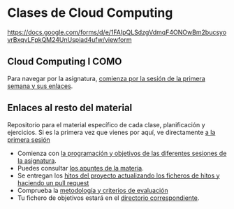 Clases de Cloud Computing
======

https://docs.google.com/forms/d/e/1FAIpQLSdzgVdmqF4ONOwBm2bucsyovrBxqvLFpkQM24UnUspiad4ufw/viewform


## Cloud Computing I COMO

Para navegar por la asignatura,
[comienza por la sesión de la primera semana y sus enlaces](sesiones/01-semana.md). 

## Enlaces al resto del material

Repositorio para el material específico de cada clase, planificación y ejercicios. Si es la primera vez que vienes por aquí, ve directamente [a la primera sesión](sesiones/01-semana.md)

* Comienza con [la programación y objetivos de las diferentes sesiones de la asignatura](sesiones/README.md).
* Puedes consultar [los apuntes de la materia](http://jj.github.io/CC).
* Se entregan
  los
  [hitos del proyecto actualizando los ficheros de hitos y haciendo un pull request](proyectos/README.md)
* Comprueba la [metodología y criterios de evaluación](Metodología_y_criterios_de_evaluación.md)
* Tu fichero de objetivos estará en el [directorio correspondiente](objetivos/README.md).





